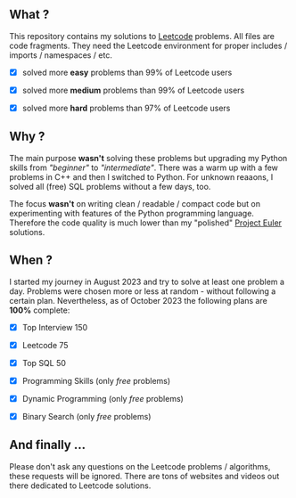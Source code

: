 What ?
------

This repository contains my solutions to [Leetcode](https://leetcode.com) problems.
All files are code fragments. They need the Leetcode environment for proper includes / imports / namespaces / etc.

- [x] solved more **easy**   problems than 99% of Leetcode users
- [x] solved more **medium** problems than 99% of Leetcode users
- [x] solved more **hard**   problems than 97% of Leetcode users


Why ?
-----

The main purpose **wasn't** solving these problems but upgrading my Python skills from _"beginner"_ to _"intermediate"_.
There was a warm up with a few problems in C++ and then I switched to Python.
For unknown reaaons, I solved all (free) SQL problems without a few days, too.

The focus **wasn't** on writing clean / readable / compact code but on experimenting with features of the Python programming language.
Therefore the code quality is much lower than my "polished" [Project Euler](https://euler.stephan-brumme.com) solutions.


When ?
------

I started my journey in August 2023 and try to solve at least one problem a day.
Problems were chosen more or less at random - without following a certain plan.
Nevertheless, as of October 2023 the following plans are **100%** complete:

- [x] Top Interview 150
- [x] Leetcode 75
- [x] Top SQL 50
- [x] Programming Skills  (only _free_ problems)
- [x] Dynamic Programming (only _free_ problems)
- [x] Binary Search       (only _free_ problems)


And finally ...
---------------

Please don't ask any questions on the Leetcode problems / algorithms, these requests will be ignored.
There are tons of websites and videos out there dedicated to Leetcode solutions.

